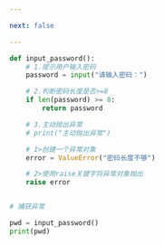 ```yaml
---

next: false

---
```




<BlogInfo id="703" title="5.抛出异常" author="白日梦想猿" pv=0 read_times=0 pre_cost_time="0分15秒" category="异常" tag_list="['异常']" create_time="2020.03.17 08:56:19" update_time="2021.07.31 18:34:23" />

```python
def input_password():
    # 1.提示用户输入密码
    password = input("请输入密码：")

    # 2.判断密码长度是否>=8
    if len(password) >= 8:
        return password

    # 3.主动抛出异常
    # print("主动抛出异常")

    # 1>创建一个异常对象
    error = ValueError("密码长度不够")

    # 2>使用raise关键字将异常对象抛出
    raise error


# 捕获异常

pwd = input_password()
print(pwd)

```



<ActionBox />
